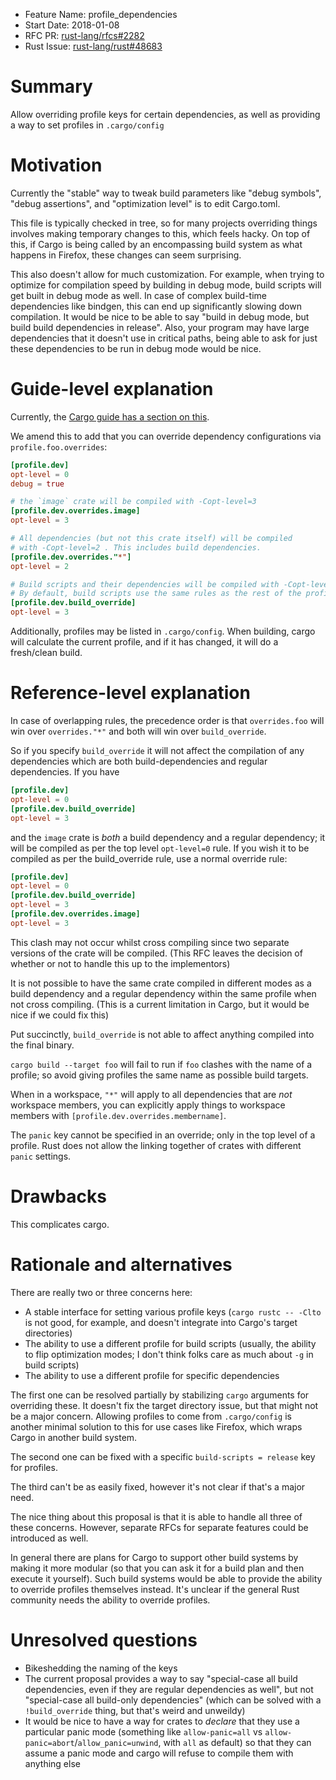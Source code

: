 - Feature Name: profile_dependencies
- Start Date: 2018-01-08
- RFC PR: [rust-lang/rfcs#2282](https://github.com/rust-lang/rfcs/pull/2282)
- Rust Issue: [rust-lang/rust#48683](https://github.com/rust-lang/rust/issues/48683)


# Summary
[summary]: #summary

Allow overriding profile keys for certain dependencies, as well as providing a way to set profiles in `.cargo/config`

# Motivation
[motivation]: #motivation

Currently the "stable" way to tweak build parameters like "debug symbols", "debug assertions", and "optimization level" is to edit Cargo.toml.

This file is typically checked in tree, so for many projects overriding things involves making
temporary changes to this, which feels hacky. On top of this, if Cargo is being called by an
encompassing build system as what happens in Firefox, these changes can seem surprising.

This also doesn't allow for much customization. For example, when trying to optimize for
compilation speed by building in debug mode, build scripts will get built in debug mode as well. In
case of complex build-time dependencies like bindgen, this can end up significantly slowing down
compilation. It would be nice to be able to say "build in debug mode, but build build dependencies
in release". Also, your program may have large dependencies that it doesn't use in critical paths,
being able to ask for just these dependencies to be run in debug mode would be nice.


# Guide-level explanation
[guide-level-explanation]: #guide-level-explanation


Currently, the [Cargo guide has a section on this](http://doc.crates.io/manifest.html#the-profile-sections).

We amend this to add that you can override dependency configurations via `profile.foo.overrides`:

```toml
[profile.dev]
opt-level = 0
debug = true

# the `image` crate will be compiled with -Copt-level=3
[profile.dev.overrides.image]
opt-level = 3

# All dependencies (but not this crate itself) will be compiled
# with -Copt-level=2 . This includes build dependencies.
[profile.dev.overrides."*"]
opt-level = 2

# Build scripts and their dependencies will be compiled with -Copt-level=3
# By default, build scripts use the same rules as the rest of the profile
[profile.dev.build_override]
opt-level = 3
```

Additionally, profiles may be listed in `.cargo/config`. When building, cargo will calculate the
current profile, and if it has changed, it will do a fresh/clean build.

# Reference-level explanation
[reference-level-explanation]: #reference-level-explanation

In case of overlapping rules, the precedence order is that `overrides.foo`
will win over `overrides."*"` and both will win over `build_override`.

So if you specify `build_override`
it will not affect the compilation of any dependencies which are both
build-dependencies and regular dependencies. If you have

```toml
[profile.dev]
opt-level = 0
[profile.dev.build_override]
opt-level = 3
```

and the `image` crate is _both_ a build dependency and a regular dependency; it will be compiled
as per the top level `opt-level=0` rule. If you wish it to be compiled as per the build_override rule,
use a normal override rule:

```toml
[profile.dev]
opt-level = 0
[profile.dev.build_override]
opt-level = 3
[profile.dev.overrides.image]
opt-level = 3
```

This clash may not occur whilst cross compiling since two separate versions of the crate will be compiled.
(This RFC leaves the decision of whether or not to handle this up to the implementors)

It is not possible to have the same crate compiled in different modes as a build dependency and a
regular dependency within the same profile when not cross compiling. (This is a current limitation
in Cargo, but it would be nice if we could fix this)

Put succinctly, `build_override` is not able to affect anything compiled into the final binary.

`cargo build --target foo` will fail to run if `foo` clashes with the name of a profile; so avoid
giving profiles the same name as possible build targets.

When in a workspace, `"*"` will apply to all dependencies that are _not_ workspace members, you can explicitly
apply things to workspace members with `[profile.dev.overrides.membername]`.

The `panic` key cannot be specified in an override; only in the top level of a profile. Rust does not allow
the linking together of crates with different `panic` settings.

# Drawbacks
[drawbacks]: #drawbacks

This complicates cargo.

# Rationale and alternatives
[alternatives]: #alternatives

There are really two or three concerns here:

 - A stable interface for setting various profile keys (`cargo rustc -- -Clto` is not good, for example, and doesn't integrate into Cargo's target directories)
 - The ability to use a different profile for build scripts (usually, the ability to flip optimization modes; I don't think folks care as much about `-g` in build scripts)
 - The ability to use a different profile for specific dependencies

The first one can be resolved partially by stabilizing `cargo` arguments for overriding these. It
doesn't fix the target directory issue, but that might not be a major concern. Allowing profiles to
come from `.cargo/config` is another minimal solution to this for use cases like Firefox, which
wraps Cargo in another build system.

The second one can be fixed with a specific `build-scripts = release` key for profiles.

The third can't be as easily fixed, however it's not clear if that's a major need.

The nice thing about this proposal is that it is able to handle all three of these concerns. However, separate RFCs for separate features could be introduced as well.

In general there are plans for Cargo to support other build systems by making it more modular (so
that you can ask it for a build plan and then execute it yourself). Such build systems would be able to
provide the ability to override profiles themselves instead. It's unclear if the general Rust
community needs the ability to override profiles.

# Unresolved questions
[unresolved]: #unresolved-questions

- Bikeshedding the naming of the keys
- The current proposal provides a way to say "special-case all build dependencies, even if they are regular dependencies as well",
  but not "special-case all build-only dependencies" (which can be solved with a `!build_override` thing, but that's weird and unweildy)
- It would be nice to have a way for crates to _declare_ that they use a particular
  panic mode (something like `allow-panic=all` vs `allow-panic=abort`/`allow_panic=unwind`, with `all` as default)
  so that they can assume a panic mode and cargo will refuse to compile them with anything else
